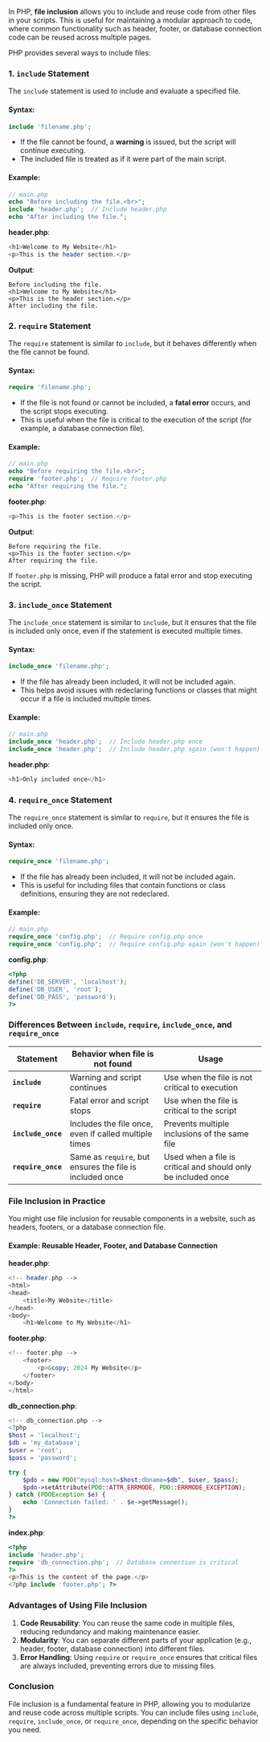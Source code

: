 In PHP, **file inclusion** allows you to include and reuse code from other files in your scripts. This is useful for maintaining a modular approach to code, where common functionality such as header, footer, or database connection code can be reused across multiple pages.

PHP provides several ways to include files:

### 1. **`include` Statement**

The `include` statement is used to include and evaluate a specified file.

#### **Syntax**:
```php
include 'filename.php';
```

- If the file cannot be found, a **warning** is issued, but the script will continue executing.
- The included file is treated as if it were part of the main script.

#### **Example**:

```php
// main.php
echo "Before including the file.<br>";
include 'header.php';  // Include header.php
echo "After including the file.";
```

**header.php**:

```php
<h1>Welcome to My Website</h1>
<p>This is the header section.</p>
```

**Output**:

```
Before including the file.
<h1>Welcome to My Website</h1>
<p>This is the header section.</p>
After including the file.
```

### 2. **`require` Statement**

The `require` statement is similar to `include`, but it behaves differently when the file cannot be found.

#### **Syntax**:
```php
require 'filename.php';
```

- If the file is not found or cannot be included, a **fatal error** occurs, and the script stops executing.
- This is useful when the file is critical to the execution of the script (for example, a database connection file).

#### **Example**:

```php
// main.php
echo "Before requiring the file.<br>";
require 'footer.php';  // Require footer.php
echo "After requiring the file.";
```

**footer.php**:

```php
<p>This is the footer section.</p>
```

**Output**:

```
Before requiring the file.
<p>This is the footer section.</p>
After requiring the file.
```

If `footer.php` is missing, PHP will produce a fatal error and stop executing the script.

### 3. **`include_once` Statement**

The `include_once` statement is similar to `include`, but it ensures that the file is included only once, even if the statement is executed multiple times.

#### **Syntax**:
```php
include_once 'filename.php';
```

- If the file has already been included, it will not be included again.
- This helps avoid issues with redeclaring functions or classes that might occur if a file is included multiple times.

#### **Example**:

```php
// main.php
include_once 'header.php';  // Include header.php once
include_once 'header.php';  // Include header.php again (won't happen)
```

**header.php**:

```php
<h1>Only included once</h1>
```

### 4. **`require_once` Statement**

The `require_once` statement is similar to `require`, but it ensures the file is included only once.

#### **Syntax**:
```php
require_once 'filename.php';
```

- If the file has already been included, it will not be included again.
- This is useful for including files that contain functions or class definitions, ensuring they are not redeclared.

#### **Example**:

```php
// main.php
require_once 'config.php';  // Require config.php once
require_once 'config.php';  // Require config.php again (won't happen)
```

**config.php**:

```php
<?php
define('DB_SERVER', 'localhost');
define('DB_USER', 'root');
define('DB_PASS', 'password');
?>
```

### Differences Between `include`, `require`, `include_once`, and `require_once`

| Statement        | Behavior when file is not found   | Usage |
|------------------|-----------------------------------|-------|
| **`include`**    | Warning and script continues      | Use when the file is not critical to execution |
| **`require`**    | Fatal error and script stops      | Use when the file is critical to the script |
| **`include_once`** | Includes the file once, even if called multiple times | Prevents multiple inclusions of the same file |
| **`require_once`** | Same as `require`, but ensures the file is included once | Used when a file is critical and should only be included once |

### File Inclusion in Practice

You might use file inclusion for reusable components in a website, such as headers, footers, or a database connection file.

#### Example: Reusable Header, Footer, and Database Connection

**header.php**:

```php
<!-- header.php -->
<html>
<head>
    <title>My Website</title>
</head>
<body>
    <h1>Welcome to My Website</h1>
```

**footer.php**:

```php
<!-- footer.php -->
    <footer>
        <p>&copy; 2024 My Website</p>
    </footer>
</body>
</html>
```

**db_connection.php**:

```php
<!-- db_connection.php -->
<?php
$host = 'localhost';
$db = 'my_database';
$user = 'root';
$pass = 'password';

try {
    $pdo = new PDO("mysql:host=$host;dbname=$db", $user, $pass);
    $pdo->setAttribute(PDO::ATTR_ERRMODE, PDO::ERRMODE_EXCEPTION);
} catch (PDOException $e) {
    echo 'Connection failed: ' . $e->getMessage();
}
?>
```

**index.php**:

```php
<?php
include 'header.php';
require 'db_connection.php';  // Database connection is critical
?>
<p>This is the content of the page.</p>
<?php include 'footer.php'; ?>
```

### Advantages of Using File Inclusion

1. **Code Reusability**: You can reuse the same code in multiple files, reducing redundancy and making maintenance easier.
2. **Modularity**: You can separate different parts of your application (e.g., header, footer, database connection) into different files.
3. **Error Handling**: Using `require` or `require_once` ensures that critical files are always included, preventing errors due to missing files.

### Conclusion

File inclusion is a fundamental feature in PHP, allowing you to modularize and reuse code across multiple scripts. You can include files using `include`, `require`, `include_once`, or `require_once`, depending on the specific behavior you need.
